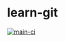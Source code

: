 # learn-git

[![main-ci](https://github.com/RoboShop1/learn-git/actions/workflows/main.yml/badge.svg)](https://github.com/RoboShop1/learn-git/actions/workflows/main.yml)

